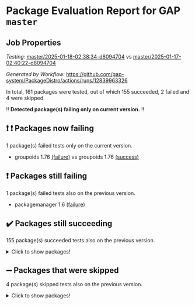 # Package Evaluation Report for GAP `master`

## Job Properties

*Testing:* [master/2025-01-18-02:38:34-d8094704](https://github.com/gap-system/PackageDistro/blob/data/reports/master/2025-01-18-02:38:34-d8094704) vs [master/2025-01-17-02:40:22-d8094704](https://github.com/gap-system/PackageDistro/blob/data/reports/master/2025-01-17-02:40:22-d8094704)

*Generated by Workflow:* https://github.com/gap-system/PackageDistro/actions/runs/12839963326

In total, 161 packages were tested, out of which 155 succeeded, 2 failed and 4 were skipped.

:bangbang: **Detected package(s) failing only on current version.** :bangbang:

## :exclamation: :exclamation: Packages now failing

1 package(s) failed tests only on the current version.
- groupoids 1.76 [(failure)](https://github.com/gap-system/PackageDistro/actions/runs/12839963326/job/35808160355) vs groupoids 1.76 [(success)](https://github.com/gap-system/PackageDistro/actions/runs/12821413748/job/35752890808)

## :exclamation: Packages still failing

1 package(s) failed tests also on the previous version.
- packagemanager 1.6 [(failure)](https://github.com/gap-system/PackageDistro/actions/runs/12839963326/job/35808165718)

## :heavy_check_mark: Packages still succeeding

155 package(s) succeeded tests also on the previous version.
<details><summary>Click to show packages!</summary>

- 4ti2interface 2024.11-01 [(success)](https://github.com/gap-system/PackageDistro/actions/runs/12839963326/job/35808149892)
- ace 5.6.2 [(success)](https://github.com/gap-system/PackageDistro/actions/runs/12839963326/job/35808152552)
- aclib 1.3.2 [(success)](https://github.com/gap-system/PackageDistro/actions/runs/12839963326/job/35808152950)
- agt 0.3.1 [(success)](https://github.com/gap-system/PackageDistro/actions/runs/12839963326/job/35808153257)
- alnuth 3.2.1 [(success)](https://github.com/gap-system/PackageDistro/actions/runs/12839963326/job/35808153424)
- anupq 3.3.1 [(success)](https://github.com/gap-system/PackageDistro/actions/runs/12839963326/job/35808154171)
- atlasrep 2.1.9 [(success)](https://github.com/gap-system/PackageDistro/actions/runs/12839963326/job/35808154902)
- autodoc 2023.06.19 [(success)](https://github.com/gap-system/PackageDistro/actions/runs/12839963326/job/35808155071)
- automata 1.16 [(success)](https://github.com/gap-system/PackageDistro/actions/runs/12839963326/job/35808155202)
- automgrp 1.3.3 [(success)](https://github.com/gap-system/PackageDistro/actions/runs/12839963326/job/35808155415)
- autpgrp 1.11 [(success)](https://github.com/gap-system/PackageDistro/actions/runs/12839963326/job/35808155525)
- cap 2025.01-01 [(success)](https://github.com/gap-system/PackageDistro/actions/runs/12839963326/job/35808155607)
- caratinterface 2.3.7 [(success)](https://github.com/gap-system/PackageDistro/actions/runs/12839963326/job/35808155723)
- cddinterface 2024.09.02 [(success)](https://github.com/gap-system/PackageDistro/actions/runs/12839963326/job/35808155867)
- circle 1.6.6 [(success)](https://github.com/gap-system/PackageDistro/actions/runs/12839963326/job/35808155958)
- classicpres 1.22 [(success)](https://github.com/gap-system/PackageDistro/actions/runs/12839963326/job/35808156046)
- cohomolo 1.6.11 [(success)](https://github.com/gap-system/PackageDistro/actions/runs/12839963326/job/35808156136)
- congruence 1.2.7 [(success)](https://github.com/gap-system/PackageDistro/actions/runs/12839963326/job/35808156238)
- corefreesub 0.6 [(success)](https://github.com/gap-system/PackageDistro/actions/runs/12839963326/job/35808156337)
- corelg 1.57 [(success)](https://github.com/gap-system/PackageDistro/actions/runs/12839963326/job/35808156420)
- crime 1.6 [(success)](https://github.com/gap-system/PackageDistro/actions/runs/12839963326/job/35808156533)
- crisp 1.4.6 [(success)](https://github.com/gap-system/PackageDistro/actions/runs/12839963326/job/35808156633)
- crypting 0.10.5 [(success)](https://github.com/gap-system/PackageDistro/actions/runs/12839963326/job/35808156714)
- cryst 4.1.27 [(success)](https://github.com/gap-system/PackageDistro/actions/runs/12839963326/job/35808156807)
- crystcat 1.1.10 [(success)](https://github.com/gap-system/PackageDistro/actions/runs/12839963326/job/35808156924)
- ctbllib 1.3.9 [(success)](https://github.com/gap-system/PackageDistro/actions/runs/12839963326/job/35808157040)
- cubefree 1.20 [(success)](https://github.com/gap-system/PackageDistro/actions/runs/12839963326/job/35808157170)
- curlinterface 2.4.0 [(success)](https://github.com/gap-system/PackageDistro/actions/runs/12839963326/job/35808157312)
- cvec 2.8.3 [(success)](https://github.com/gap-system/PackageDistro/actions/runs/12839963326/job/35808157431)
- datastructures 0.3.1 [(success)](https://github.com/gap-system/PackageDistro/actions/runs/12839963326/job/35808157543)
- deepthought 1.0.8 [(success)](https://github.com/gap-system/PackageDistro/actions/runs/12839963326/job/35808157656)
- design 1.8.2 [(success)](https://github.com/gap-system/PackageDistro/actions/runs/12839963326/job/35808157753)
- difsets 2.3.1 [(success)](https://github.com/gap-system/PackageDistro/actions/runs/12839963326/job/35808157841)
- digraphs 1.9.0 [(success)](https://github.com/gap-system/PackageDistro/actions/runs/12839963326/job/35808157930)
- edim 1.3.8 [(success)](https://github.com/gap-system/PackageDistro/actions/runs/12839963326/job/35808158043)
- example 4.4.0 [(success)](https://github.com/gap-system/PackageDistro/actions/runs/12839963326/job/35808158124)
- examplesforhomalg 2023.10-01 [(success)](https://github.com/gap-system/PackageDistro/actions/runs/12839963326/job/35808158221)
- factint 1.6.3 [(success)](https://github.com/gap-system/PackageDistro/actions/runs/12839963326/job/35808158317)
- ferret 1.0.14 [(success)](https://github.com/gap-system/PackageDistro/actions/runs/12839963326/job/35808158425)
- fga 1.5.0 [(success)](https://github.com/gap-system/PackageDistro/actions/runs/12839963326/job/35808158518)
- fining 1.5.6 [(success)](https://github.com/gap-system/PackageDistro/actions/runs/12839963326/job/35808158615)
- float 1.0.5 [(success)](https://github.com/gap-system/PackageDistro/actions/runs/12839963326/job/35808158705)
- format 1.4.4 [(success)](https://github.com/gap-system/PackageDistro/actions/runs/12839963326/job/35808158804)
- forms 1.2.12 [(success)](https://github.com/gap-system/PackageDistro/actions/runs/12839963326/job/35808158899)
- fplsa 1.2.6 [(success)](https://github.com/gap-system/PackageDistro/actions/runs/12839963326/job/35808158990)
- fr 2.4.13 [(success)](https://github.com/gap-system/PackageDistro/actions/runs/12839963326/job/35808159071)
- francy 2.0.3 [(success)](https://github.com/gap-system/PackageDistro/actions/runs/12839963326/job/35808159183)
- fwtree 1.3 [(success)](https://github.com/gap-system/PackageDistro/actions/runs/12839963326/job/35808159273)
- gapdoc 1.6.7 [(success)](https://github.com/gap-system/PackageDistro/actions/runs/12839963326/job/35808159408)
- gauss 2024.11-01 [(success)](https://github.com/gap-system/PackageDistro/actions/runs/12839963326/job/35808159504)
- gaussforhomalg 2024.08-01 [(success)](https://github.com/gap-system/PackageDistro/actions/runs/12839963326/job/35808159628)
- gbnp 1.1.0 [(success)](https://github.com/gap-system/PackageDistro/actions/runs/12839963326/job/35808159753)
- generalizedmorphismsforcap 2024.09-03 [(success)](https://github.com/gap-system/PackageDistro/actions/runs/12839963326/job/35808159864)
- genss 1.6.9 [(success)](https://github.com/gap-system/PackageDistro/actions/runs/12839963326/job/35808159954)
- gradedmodules 2024.12-01 [(success)](https://github.com/gap-system/PackageDistro/actions/runs/12839963326/job/35808160052)
- gradedringforhomalg 2024.07-01 [(success)](https://github.com/gap-system/PackageDistro/actions/runs/12839963326/job/35808160161)
- grape 4.9.2 [(success)](https://github.com/gap-system/PackageDistro/actions/runs/12839963326/job/35808160243)
- grpconst 2.6.5 [(success)](https://github.com/gap-system/PackageDistro/actions/runs/12839963326/job/35808160453)
- guarana 0.96.3 [(success)](https://github.com/gap-system/PackageDistro/actions/runs/12839963326/job/35808160544)
- guava 3.19 [(success)](https://github.com/gap-system/PackageDistro/actions/runs/12839963326/job/35808160655)
- hap 1.66 [(success)](https://github.com/gap-system/PackageDistro/actions/runs/12839963326/job/35808160745)
- hapcryst 0.1.15 [(success)](https://github.com/gap-system/PackageDistro/actions/runs/12839963326/job/35808160834)
- hecke 1.5.4 [(success)](https://github.com/gap-system/PackageDistro/actions/runs/12839963326/job/35808160939)
- help 4.0 [(success)](https://github.com/gap-system/PackageDistro/actions/runs/12839963326/job/35808161036)
- homalg 2024.01-01 [(success)](https://github.com/gap-system/PackageDistro/actions/runs/12839963326/job/35808161139)
- homalgtocas 2023.11-01 [(success)](https://github.com/gap-system/PackageDistro/actions/runs/12839963326/job/35808161255)
- idrel 2.48 [(success)](https://github.com/gap-system/PackageDistro/actions/runs/12839963326/job/35808161352)
- images 1.3.3 [(success)](https://github.com/gap-system/PackageDistro/actions/runs/12839963326/job/35808161463)
- intpic 0.4.0 [(success)](https://github.com/gap-system/PackageDistro/actions/runs/12839963326/job/35808161588)
- io 4.9.1 [(success)](https://github.com/gap-system/PackageDistro/actions/runs/12839963326/job/35808161713)
- io_forhomalg 2023.02-04 [(success)](https://github.com/gap-system/PackageDistro/actions/runs/12839963326/job/35808161850)
- irredsol 1.4.4 [(success)](https://github.com/gap-system/PackageDistro/actions/runs/12839963326/job/35808161982)
- json 2.2.2 [(success)](https://github.com/gap-system/PackageDistro/actions/runs/12839963326/job/35808162086)
- jupyterkernel 1.5.1 [(success)](https://github.com/gap-system/PackageDistro/actions/runs/12839963326/job/35808162209)
- jupyterviz 1.5.6 [(success)](https://github.com/gap-system/PackageDistro/actions/runs/12839963326/job/35808162323)
- kan 1.37 [(success)](https://github.com/gap-system/PackageDistro/actions/runs/12839963326/job/35808162420)
- kbmag 1.5.11 [(success)](https://github.com/gap-system/PackageDistro/actions/runs/12839963326/job/35808162531)
- laguna 3.9.7 [(success)](https://github.com/gap-system/PackageDistro/actions/runs/12839963326/job/35808162657)
- liealgdb 2.2.1 [(success)](https://github.com/gap-system/PackageDistro/actions/runs/12839963326/job/35808162772)
- liepring 2.9.1 [(success)](https://github.com/gap-system/PackageDistro/actions/runs/12839963326/job/35808162900)
- liering 2.4.2 [(success)](https://github.com/gap-system/PackageDistro/actions/runs/12839963326/job/35808163010)
- linearalgebraforcap 2024.10-01 [(success)](https://github.com/gap-system/PackageDistro/actions/runs/12839963326/job/35808163135)
- lins 0.9 [(success)](https://github.com/gap-system/PackageDistro/actions/runs/12839963326/job/35808163263)
- localizeringforhomalg 2023.10-01 [(success)](https://github.com/gap-system/PackageDistro/actions/runs/12839963326/job/35808163380)
- loops 3.4.4 [(success)](https://github.com/gap-system/PackageDistro/actions/runs/12839963326/job/35808163506)
- lpres 1.1.1 [(success)](https://github.com/gap-system/PackageDistro/actions/runs/12839963326/job/35808163606)
- majoranaalgebras 1.5.2 [(success)](https://github.com/gap-system/PackageDistro/actions/runs/12839963326/job/35808163737)
- mapclass 1.4.6 [(success)](https://github.com/gap-system/PackageDistro/actions/runs/12839963326/job/35808163850)
- matgrp 0.71 [(success)](https://github.com/gap-system/PackageDistro/actions/runs/12839963326/job/35808163955)
- matricesforhomalg 2024.11-02 [(success)](https://github.com/gap-system/PackageDistro/actions/runs/12839963326/job/35808164077)
- modisom 3.0.0 [(success)](https://github.com/gap-system/PackageDistro/actions/runs/12839963326/job/35808164200)
- modulepresentationsforcap 2024.09-02 [(success)](https://github.com/gap-system/PackageDistro/actions/runs/12839963326/job/35808164331)
- modules 2024.12-01 [(success)](https://github.com/gap-system/PackageDistro/actions/runs/12839963326/job/35808164481)
- monoidalcategories 2025.01-02 [(success)](https://github.com/gap-system/PackageDistro/actions/runs/12839963326/job/35808164696)
- nconvex 2024.12-01 [(success)](https://github.com/gap-system/PackageDistro/actions/runs/12839963326/job/35808164818)
- nilmat 1.4.2 [(success)](https://github.com/gap-system/PackageDistro/actions/runs/12839963326/job/35808164922)
- nock 1.5 [(success)](https://github.com/gap-system/PackageDistro/actions/runs/12839963326/job/35808165045)
- normalizinterface 1.3.7 [(success)](https://github.com/gap-system/PackageDistro/actions/runs/12839963326/job/35808165147)
- nq 2.5.11 [(success)](https://github.com/gap-system/PackageDistro/actions/runs/12839963326/job/35808165281)
- numericalsgps 1.4.0 [(success)](https://github.com/gap-system/PackageDistro/actions/runs/12839963326/job/35808165395)
- openmath 11.5.3 [(success)](https://github.com/gap-system/PackageDistro/actions/runs/12839963326/job/35808165513)
- orb 4.9.2 [(success)](https://github.com/gap-system/PackageDistro/actions/runs/12839963326/job/35808165621)
- patternclass 2.4.5 [(success)](https://github.com/gap-system/PackageDistro/actions/runs/12839963326/job/35808165842)
- permut 2.0.5 [(success)](https://github.com/gap-system/PackageDistro/actions/runs/12839963326/job/35808165942)
- polenta 1.3.10 [(success)](https://github.com/gap-system/PackageDistro/actions/runs/12839963326/job/35808166051)
- polymaking 0.8.7 [(success)](https://github.com/gap-system/PackageDistro/actions/runs/12839963326/job/35808166155)
- primgrp 3.4.4 [(success)](https://github.com/gap-system/PackageDistro/actions/runs/12839963326/job/35808166236)
- profiling 2.6.0 [(success)](https://github.com/gap-system/PackageDistro/actions/runs/12839963326/job/35808166351)
- qdistrnd 0.9.5 [(success)](https://github.com/gap-system/PackageDistro/actions/runs/12839963326/job/35808166449)
- qpa 1.35 [(success)](https://github.com/gap-system/PackageDistro/actions/runs/12839963326/job/35808166554)
- quagroup 1.8.4 [(success)](https://github.com/gap-system/PackageDistro/actions/runs/12839963326/job/35808166693)
- radiroot 2.9 [(success)](https://github.com/gap-system/PackageDistro/actions/runs/12839963326/job/35808166814)
- rcwa 4.7.1 [(success)](https://github.com/gap-system/PackageDistro/actions/runs/12839963326/job/35808166915)
- rds 1.8 [(success)](https://github.com/gap-system/PackageDistro/actions/runs/12839963326/job/35808167031)
- recog 1.4.3 [(success)](https://github.com/gap-system/PackageDistro/actions/runs/12839963326/job/35808167146)
- repndecomp 1.3.0 [(success)](https://github.com/gap-system/PackageDistro/actions/runs/12839963326/job/35808167251)
- repsn 3.1.2 [(success)](https://github.com/gap-system/PackageDistro/actions/runs/12839963326/job/35808167344)
- resclasses 4.7.3 [(success)](https://github.com/gap-system/PackageDistro/actions/runs/12839963326/job/35808167480)
- ringsforhomalg 2024.11-02 [(success)](https://github.com/gap-system/PackageDistro/actions/runs/12839963326/job/35808167605)
- sco 2023.08-01 [(success)](https://github.com/gap-system/PackageDistro/actions/runs/12839963326/job/35808167716)
- scscp 2.4.3 [(success)](https://github.com/gap-system/PackageDistro/actions/runs/12839963326/job/35808167824)
- semigroups 5.4.0 [(success)](https://github.com/gap-system/PackageDistro/actions/runs/12839963326/job/35808167934)
- sglppow 2.4 [(success)](https://github.com/gap-system/PackageDistro/actions/runs/12839963326/job/35808168053)
- sgpviz 0.999.6 [(success)](https://github.com/gap-system/PackageDistro/actions/runs/12839963326/job/35808168170)
- simpcomp 2.1.14 [(success)](https://github.com/gap-system/PackageDistro/actions/runs/12839963326/job/35808168289)
- singular 2024.06.03 [(success)](https://github.com/gap-system/PackageDistro/actions/runs/12839963326/job/35808168380)
- sl2reps 1.1 [(success)](https://github.com/gap-system/PackageDistro/actions/runs/12839963326/job/35808168474)
- sla 1.6.2 [(success)](https://github.com/gap-system/PackageDistro/actions/runs/12839963326/job/35808168585)
- smallantimagmas 0.3.0 [(success)](https://github.com/gap-system/PackageDistro/actions/runs/12839963326/job/35808168725)
- smallgrp 1.5.4 [(success)](https://github.com/gap-system/PackageDistro/actions/runs/12839963326/job/35808168946)
- smallsemi 0.7.1 [(success)](https://github.com/gap-system/PackageDistro/actions/runs/12839963326/job/35808169045)
- sonata 2.9.6 [(success)](https://github.com/gap-system/PackageDistro/actions/runs/12839963326/job/35808169155)
- sophus 1.27 [(success)](https://github.com/gap-system/PackageDistro/actions/runs/12839963326/job/35808169251)
- sotgrps 1.3 [(success)](https://github.com/gap-system/PackageDistro/actions/runs/12839963326/job/35808169335)
- spinsym 1.5.2 [(success)](https://github.com/gap-system/PackageDistro/actions/runs/12839963326/job/35808169445)
- standardff 1.0 [(success)](https://github.com/gap-system/PackageDistro/actions/runs/12839963326/job/35808169526)
- symbcompcc 1.3.2 [(success)](https://github.com/gap-system/PackageDistro/actions/runs/12839963326/job/35808169618)
- thelma 1.3 [(success)](https://github.com/gap-system/PackageDistro/actions/runs/12839963326/job/35808169704)
- tomlib 1.2.11 [(success)](https://github.com/gap-system/PackageDistro/actions/runs/12839963326/job/35808169883)
- toolsforhomalg 2024.09-01 [(success)](https://github.com/gap-system/PackageDistro/actions/runs/12839963326/job/35808169979)
- toric 1.9.6 [(success)](https://github.com/gap-system/PackageDistro/actions/runs/12839963326/job/35808170052)
- transgrp 3.6.5 [(success)](https://github.com/gap-system/PackageDistro/actions/runs/12839963326/job/35808170132)
- typeset 1.2.2 [(success)](https://github.com/gap-system/PackageDistro/actions/runs/12839963326/job/35808170210)
- ugaly 4.1.3 [(success)](https://github.com/gap-system/PackageDistro/actions/runs/12839963326/job/35808170288)
- unipot 1.6 [(success)](https://github.com/gap-system/PackageDistro/actions/runs/12839963326/job/35808170400)
- unitlib 4.2.0 [(success)](https://github.com/gap-system/PackageDistro/actions/runs/12839963326/job/35808170491)
- utils 0.85 [(success)](https://github.com/gap-system/PackageDistro/actions/runs/12839963326/job/35808170605)
- uuid 0.7 [(success)](https://github.com/gap-system/PackageDistro/actions/runs/12839963326/job/35808170709)
- walrus 0.9991 [(success)](https://github.com/gap-system/PackageDistro/actions/runs/12839963326/job/35808170811)
- wedderga 4.10.5 [(success)](https://github.com/gap-system/PackageDistro/actions/runs/12839963326/job/35808170914)
- wpe 0.8 [(success)](https://github.com/gap-system/PackageDistro/actions/runs/12839963326/job/35808171006)
- xmod 2.92 [(success)](https://github.com/gap-system/PackageDistro/actions/runs/12839963326/job/35808171107)
- xmodalg 1.23 [(success)](https://github.com/gap-system/PackageDistro/actions/runs/12839963326/job/35808171232)
- yangbaxter 0.10.6 [(success)](https://github.com/gap-system/PackageDistro/actions/runs/12839963326/job/35808171341)
- zeromqinterface 0.16 [(success)](https://github.com/gap-system/PackageDistro/actions/runs/12839963326/job/35808171448)
</details>

## :heavy_minus_sign: Packages that were skipped

4 package(s) skipped tests also on the previous version.
<details><summary>Click to show packages!</summary>

- browse 1.8.21 [(skipped)](https://github.com/gap-system/PackageDistro/actions/runs/12839963326/job/35807950893)
- itc 1.5.1 [(skipped)](https://github.com/gap-system/PackageDistro/actions/runs/12839963326/job/35807950893)
- polycyclic 2.16 [(skipped)](https://github.com/gap-system/PackageDistro/actions/runs/12839963326/job/35807950893)
- xgap 4.32 [(skipped)](https://github.com/gap-system/PackageDistro/actions/runs/12839963326/job/35807950893)
</details>

